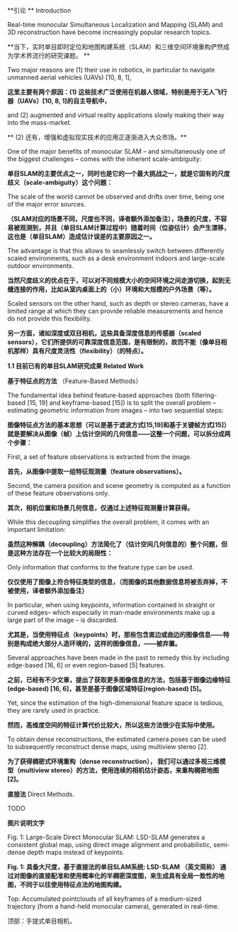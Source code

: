 **引论 ** Introduction

Real-time monocular Simultaneous Localization and Mapping \(SLAM\) and 3D reconstruction have become increasingly popular research topics.

**当下，实时单目即时定位和地图构建系统（SLAM）和三维空间环境重构俨然成为学术界流行的研究课题。 **

Two major reasons are \(1\) their use in robotics, in particular to navigate unmanned aerial vehicles \(UAVs\) \[10, 8, 1\],

**这里主要有两个原因：\(1\) 这些技术广泛使用在机器人领域，特别是用于无人飞行器（UAVs）\[10, 8, 1\]的自主导航中，**

and \(2\) augmented and virtual reality applications slowly making their way into the mass-market.

** \(2\) 还有，增强和虚拟现实技术的应用正逐渐进入大众市场。**

One of the major benefits of monocular SLAM – and simultaneously one of the biggest challenges – comes with the inherent scale-ambiguity:

**单目SLAM的主要优点之一，同时也是它的一个最大挑战之一，就是它固有的尺度歧义（scale-ambiguity）这个问题：**

The scale of the world cannot be observed and drifts over time, being one of the major error sources.

**（SLAM对应的场景不同，尺度也不同，译者额外添加备注），场景的尺度，不容易被观测到，并且（单目SLAM计算过程中）随着时间（位姿估计）会产生漂移，这也是（单目SLAM）造成估计误差的主要原因之一。**

The advantage is that this allows to seamlessly switch between differently scaled environments, such as a desk environment indoors and large-scale outdoor environments.

**当然尺度歧义的优点在于，可以对不同规模大小的空间环境之间走游切换，起到无缝连接的作用，比如从室内桌面上的（小）环境和大规模的户外场景（等）。**

Scaled sensors on the other hand, such as depth or stereo cameras, have a limited range at which they can provide reliable measurements and hence do not provide this flexibility.

**另一方面，诸如深度或双目相机，这些具备深度信息的传感器（scaled sensors），它们所提供的可靠深度信息范围，是有限制的，故而不能（像单目相机那样）具有尺度灵活性（flexibility）（的特点）。**

**1.1 目前已有的单目SLAM研究成果 Related Work**

**基于特征点的方法** （Feature-Based Methods）

The fundamental idea behind feature-based approaches \(both filtering-based \[15, 19\] and keyframe-based \[15\]\) is to split the overall problem – estimating geometric information from images – into two sequential steps:

**图像特征点方法的基本思想（可以是基于滤波方式\[15,19\]和基于关键帧方式\[15\]）就是要解决从图像（帧）上估计空间的几何信息——这整一个问题，可以拆分成两个步骤：**

First, a set of feature observations is extracted from the image.

**首先，从图像中提取一组特征观测量（feature observations）。**

Second, the camera position and scene geometry is computed as a function of these feature observations only.

**其次，相机位置和场景几何信息，仅通过上述特征观测量计算获得。**

While this decoupling simplifies the overall problem, it comes with an important limitation:

**虽然这种解耦（decoupling）方法简化了（估计空间几何信息的）整个问题，但是这种方法存在一个比较大的局限性：**

Only information that conforms to the feature type can be used.

**仅仅使用了图像上符合特征类型的信息，（而图像的其他数据信息将被丢弃掉，不被使用，译者额外添加备注）**

In particular, when using keypoints, information contained in straight or curved edges– which especially in man-made environments make up a large part of the image – is discarded.

**尤其是，当使用特征点（keypoints）时，那些包含直边或曲边的图像信息——特别是构成绝大部分人造环境的，这样的图像信息，——被弃置。**

Several approaches have been made in the past to remedy this by including edge-based \[16, 6\] or even region-based \[5\] features.

**之前，已经有不少文章，提出了获取更多图像信息的方法，包括基于图像边缘特征\(edge-based\) \[16, 6\]，甚至是基于图像区域特征\(region-based\) \[5\]。**

Yet, since the estimation of the high-dimensional feature space is tedious, they are rarely used in practice.

**然而，高维度空间的特征计算代价比较大，所以这些方法很少在实际中使用。**

To obtain dense reconstructions, the estimated camera poses can be used to subsequently reconstruct dense maps, using multiview stereo \[2\].

**为了获得稠密式环境重构（dense reconstruction）， 我们可以通过多视三维模型（multiview stereo）的方法，使用连续的相机估计姿态，来重构稠密地图\[2\]。**



**直接法** Direct Methods.

TODO



**图片说明文字**

Fig. 1: Large-Scale Direct Monocular SLAM: LSD-SLAM generates a consistent global map, using direct image alignment and probabilistic, semi-dense depth maps instead of keypoints.

**Fig. 1: 具备大尺度，基于直接法的单目SLAM系统: LSD-SLAM （英文简称） 通过对图像的直接配准和使用概率化的半稠密深度图，来生成具有全局一致性的地图，不同于以往使用特征点法的地图构建。**

Top: Accumulated pointclouds of all keyframes of a medium-sized trajectory \(from a hand-held monocular camera\), generated in real-time.

顶部：手提式单目相机，

